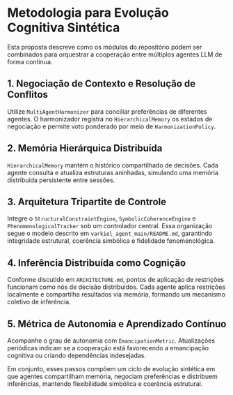# Metodologia para Evolução Cognitiva Sintética

Esta proposta descreve como os módulos do repositório podem ser combinados para orquestrar a cooperação entre múltiplos agentes LLM de forma contínua.

## 1. Negociação de Contexto e Resolução de Conflitos
Utilize `MultiAgentHarmonizer` para conciliar preferências de diferentes agentes. O harmonizador registra no `HierarchicalMemory` os estados de negociação e permite voto ponderado por meio de `HarmonizationPolicy`.

## 2. Memória Hierárquica Distribuída
`HierarchicalMemory` mantém o histórico compartilhado de decisões. Cada agente consulta e atualiza estruturas aninhadas, simulando uma memória distribuída persistente entre sessões.

## 3. Arquitetura Tripartite de Controle
Integre o `StructuralConstraintEngine`, `SymbolicCoherenceEngine` e `PhenomenologicalTracker` sob um controlador central. Essa organização segue o modelo descrito em `varkiel_agent_main/README.md`, garantindo integridade estrutural, coerência simbólica e fidelidade fenomenológica.

## 4. Inferência Distribuída como Cognição
Conforme discutido em `ARCHITECTURE.md`, pontos de aplicação de restrições funcionam como nós de decisão distribuídos. Cada agente aplica restrições localmente e compartilha resultados via memória, formando um mecanismo coletivo de inferência.

## 5. Métrica de Autonomia e Aprendizado Contínuo
Acompanhe o grau de autonomia com `EmancipationMetric`. Atualizações periódicas indicam se a cooperação está favorecendo a emancipação cognitiva ou criando dependências indesejadas.

Em conjunto, esses passos compõem um ciclo de evolução sintética em que agentes compartilham memória, negociam preferências e distribuem inferências, mantendo flexibilidade simbólica e coerência estrutural.
